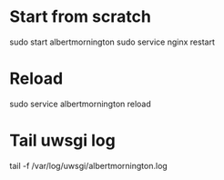 # Start from scratch
sudo start albertmornington
sudo service nginx restart

# Reload
sudo service albertmornington reload

# Tail uwsgi log
tail -f /var/log/uwsgi/albertmornington.log
